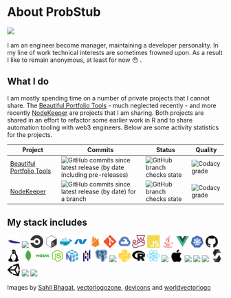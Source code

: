 # About ProbStub 
<img height="300" src=https://cdn.dribbble.com/users/2131993/screenshots/4948736/media/421d4ed2f3d23c73d64d20963f61f422.gif>

I am an engineer become manager, maintaining a developer personality. 
In my line of work technical interests are sometimes frowned upon.
As a result I like to remain anonymous, at least for now :hushed: .

## What I do
I am mostly spending time on a number of private projects that I cannot share. The
[Beautiful Portfolio Tools](https://github.com/ProbStub/BeautifulPortfolioTools) - much neglected recently - and more recently [NodeKeeper](https://github.com/ProbStub/NodeKeeper)
are projects that I am sharing. Both projects are shared in an effort to refactor some earlier work in R and to share automation tooling with web3 engineers. Below are some activity statistics for the projects.

| Project | Commits | Status | Quality |
| --- | --- | --- | --- |
| [Beautiful Portfolio Tools](https://github.com/ProbStub/BeautifulPortfolioTools) | ![GitHub commits since latest release (by date including pre-releases)](https://img.shields.io/github/commits-since/probstub/BeautifulPortfolioTools/latest?include_prereleases) | ![GitHub branch checks state](https://img.shields.io/github/checks-status/probstub/BeautifulPortfolioTools/master) | ![Codacy grade](https://img.shields.io/codacy/grade/2ec8c8848ce4409ab0bdf181a4b2d9d3) |
| [NodeKeeper](https://github.com/ProbStub/NodeKeeper) | ![GitHub commits since latest release (by date) for a branch](https://img.shields.io/github/commits-since/Probstub/NodeKeeper/0.0.1/master) | ![GitHub branch checks state](https://img.shields.io/github/checks-status/probstub/NodeKeeper/master) | ![Codacy grade](https://img.shields.io/codacy/grade/23890bea152e49b296f411d83a85619c) |

## My stack includes
<p>
<img height="30" src="https://raw.githubusercontent.com/devicons/devicon/2ae2a900d2f041da66e950e4d48052658d850630/icons/apache/apache-plain.svg">
<img height="30" src="https://raw.githubusercontent.com/cypress-io/cypress-icons/e61b554695b28267a1387a839f816c73e7a7e95e/src/logo/cypress-io-logo-round.svg">
<img height="30" src="https://raw.githubusercontent.com/devicons/devicon/2ae2a900d2f041da66e950e4d48052658d850630/icons/circleci/circleci-plain.svg">
<img height="30" src="https://raw.githubusercontent.com/devicons/devicon/2ae2a900d2f041da66e950e4d48052658d850630/icons/bash/bash-plain.svg">
<img height="30" src="https://raw.githubusercontent.com/devicons/devicon/2ae2a900d2f041da66e950e4d48052658d850630/icons/docker/docker-plain.svg">
<img height="30" src="https://raw.githubusercontent.com/devicons/devicon/2ae2a900d2f041da66e950e4d48052658d850630/icons/dot-net/dot-net-plain.svg">
<img height="30" src="https://raw.githubusercontent.com/devicons/devicon/2ae2a900d2f041da66e950e4d48052658d850630/icons/firebase/firebase-plain.svg">
<img height="30" src="https://raw.githubusercontent.com/devicons/devicon/2ae2a900d2f041da66e950e4d48052658d850630/icons/git/git-plain.svg">
<img height="30" src="https://raw.githubusercontent.com/devicons/devicon/2ae2a900d2f041da66e950e4d48052658d850630/icons/googlecloud/googlecloud-plain.svg">
<img height="30" src="https://raw.githubusercontent.com/devicons/devicon/2ae2a900d2f041da66e950e4d48052658d850630/icons/jest/jest-plain.svg">
<img height="30" src="https://raw.githubusercontent.com/devicons/devicon/2ae2a900d2f041da66e950e4d48052658d850630/icons/javascript/javascript-plain.svg">
<img height="30" src="https://raw.githubusercontent.com/devicons/devicon/2ae2a900d2f041da66e950e4d48052658d850630/icons/java/java-plain.svg">
<img height="30" src="https://raw.githubusercontent.com/devicons/devicon/2ae2a900d2f041da66e950e4d48052658d850630/icons/vuejs/vuejs-original.svg">
<img height="30" src="https://raw.githubusercontent.com/devicons/devicon/2ae2a900d2f041da66e950e4d48052658d850630/icons/kubernetes/kubernetes-plain.svg">
<img height="30" src="https://raw.githubusercontent.com/devicons/devicon/2ae2a900d2f041da66e950e4d48052658d850630/icons/github/github-original.svg">
<img height="30" src="https://raw.githubusercontent.com/devicons/devicon/2ae2a900d2f041da66e950e4d48052658d850630/icons/linux/linux-plain.svg">
<img height="30" src="https://raw.githubusercontent.com/devicons/devicon/2ae2a900d2f041da66e950e4d48052658d850630/icons/mongodb/mongodb-plain.svg">
<img height="30" src="https://raw.githubusercontent.com/devicons/devicon/2ae2a900d2f041da66e950e4d48052658d850630/icons/nginx/nginx-original.svg">
<img height="30" src="https://raw.githubusercontent.com/devicons/devicon/2ae2a900d2f041da66e950e4d48052658d850630/icons/nodejs/nodejs-plain.svg">
<img height="30" src="https://raw.githubusercontent.com/devicons/devicon/2ae2a900d2f041da66e950e4d48052658d850630/icons/numpy/numpy-original.svg">
<img height="30" src="https://raw.githubusercontent.com/devicons/devicon/2ae2a900d2f041da66e950e4d48052658d850630/icons/pandas/pandas-original.svg">
<img height="30" src="https://raw.githubusercontent.com/devicons/devicon/2ae2a900d2f041da66e950e4d48052658d850630/icons/postgresql/postgresql-plain.svg">
<img height="30" src="https://cdn.worldvectorlogo.com/logos/tensorflow-2.svg">
<img height="30" src="https://raw.githubusercontent.com/devicons/devicon/2ae2a900d2f041da66e950e4d48052658d850630/icons/python/python-plain.svg">
<img height="30" src="https://raw.githubusercontent.com/devicons/devicon/2ae2a900d2f041da66e950e4d48052658d850630/icons/r/r-plain.svg">
<img height="30" src="https://raw.githubusercontent.com/devicons/devicon/2ae2a900d2f041da66e950e4d48052658d850630/icons/react/react-original.svg">
<img height="30" src="https://cdn.worldvectorlogo.com/logos/pycharm-1.svg">
<img height="30" src="https://raw.githubusercontent.com/devicons/devicon/2ae2a900d2f041da66e950e4d48052658d850630/icons/apple/apple-original.svg">
<img height="30" src="https://cdn.worldvectorlogo.com/logos/apache-spark-5.svg">
<img height="30" src="https://cdn.worldvectorlogo.com/logos/hadoop.svg">
<img height="30" src="https://cdn.worldvectorlogo.com/logos/ethereum-1.svg">
<img height="30" src="https://github.com/devicons/devicon/blob/master/icons/solidity/solidity-original.svg">
<img height="30" src="https://github.com/devicons/devicon/blob/master/icons/unity/unity-original.svg">
<img height="30" src="https://www.vectorlogo.zone/logos/istioio/istioio-icon.svg">
<img height="30" src="https://cdn.worldvectorlogo.com/logos/rabbitmq.svg">
</p>





 Images by [Sahil Bhagat](https://dribbble.com/sahil_design), [vectorlogozone](https://www.vectorlogo.zone/logos/istioio/index.html), [devicons](https://github.com/devicons/devicon) 
 and [worldvectorlogo](https://worldvectorlogo.com)  
